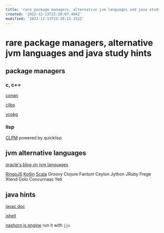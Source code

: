 ```yaml
---
title: 'rare package managers, alternative jvm languages and java study hints'
created: '2022-12-13T22:20:07.404Z'
modified: '2022-12-13T22:30:15.152Z'
---
```


# rare package managers, alternative jvm languages and java study hints

## package managers

### c, c++
[conan](https://conan.io/)

[clibs](https://www.clibs.org/)

[vcpkg](https://vcpkg.io/en/index.html)

### lisp

[CLPM](https://www.clpm.dev/) powered by quicklisp

## jvm alternative languages

[oracle's blog on jvm languages](https://www.oracle.com/technical-resources/articles/java/architect-languages.html)

[RingoJS](https://www.ringojs.org/documentation/)
[Kotlin](https://kotlinlang.org/)
[Scala](https://www.scala-lang.org/)
Groovy
Clojure
Fantom
Ceylon
Jython
JRuby
Frege
Xtend
Golo
Concurnaas
Yeti

## java hints

[javac doc]()

[jshell]()

[nashorn js engine](https://www.oracle.com/technical-resources/articles/java/jf14-nashorn.html) run it with `jjs`


